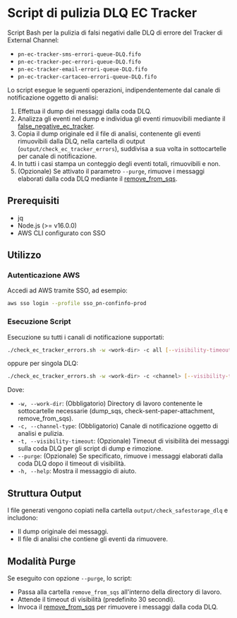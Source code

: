# Script di pulizia DLQ EC Tracker

Script Bash per la pulizia di falsi negativi dalle DLQ di errore del Tracker di External Channel:

- `pn-ec-tracker-sms-errori-queue-DLQ.fifo`
- `pn-ec-tracker-pec-errori-queue-DLQ.fifo`
- `pn-ec-tracker-email-errori-queue-DLQ.fifo`
- `pn-ec-tracker-cartaceo-errori-queue-DLQ.fifo`
  
Lo script esegue le seguenti operazioni, indipendentemente dal canale di notificazione oggetto di analisi:

1. Effettua il dump dei messaggi dalla coda DLQ.
2. Analizza gli eventi nel dump e individua gli eventi rimuovibili mediante il [false_negative_ec_tracker](https://github.com/pagopa/pn-troubleshooting/tree/main/false_negative_ec_tracker).
3. Copia il dump originale ed il file di analisi, contenente gli eventi rimuovibili dalla DLQ, nella cartella di output (`output/check_ec_tracker_errors`), suddivisa a sua volta in sottocartelle per canale di notificazione.
4. In tutti i casi stampa un conteggio degli eventi totali, rimuovibili e non.
5. (Opzionale) Se attivato il parametro `--purge`, rimuove i messaggi elaborati dalla coda DLQ mediante il [remove_from_sqs](https://github.com/pagopa/pn-troubleshooting/tree/main/remove_from_sqs).

## Prerequisiti

- jq
- Node.js (>= v16.0.0)
- AWS CLI configurato con SSO

## Utilizzo

### Autenticazione AWS

Accedi ad AWS tramite SSO, ad esempio:

```bash
aws sso login --profile sso_pn-confinfo-prod
```

### Esecuzione Script

Esecuzione su tutti i canali di notificazione supportati:

```bash
./check_ec_tracker_errors.sh -w <work-dir> -c all [--visibility-timeout] [--purge]
```

oppure per singola DLQ:

```bash
./check_ec_tracker_errors.sh -w <work-dir> -c <channel> [--visibility-timeout] [--purge]
```

Dove:

- `-w, --work-dir`: (Obbligatorio) Directory di lavoro contenente le sottocartelle necessarie (dump_sqs, check-sent-paper-attachment, remove_from_sqs).
- `-c, --channel-type`: (Obbligatorio) Canale di notificazione oggetto di analisi e pulizia.
- `-t, --visibility-timeout`: (Opzionale) Timeout di visibilità dei messaggi sulla coda DLQ per gli script di dump e rimozione.
- `--purge`: (Opzionale) Se specificato, rimuove i messaggi elaborati dalla coda DLQ dopo il timeout di visibilità.
- `-h, --help`: Mostra il messaggio di aiuto.

## Struttura Output

I file generati vengono copiati nella cartella `output/check_safestorage_dlq` e includono:

- Il dump originale dei messaggi.
- Il file di analisi che contiene gli eventi da rimuovere.

## Modalità Purge

Se eseguito con opzione `--purge`, lo script:

- Passa alla cartella `remove_from_sqs` all'interno della directory di lavoro.
- Attende il timeout di visibilità (predefinito 30 secondi).
- Invoca il [remove_from_sqs](https://github.com/pagopa/pn-troubleshooting/tree/main/remove_from_sqs) per rimuovere i messaggi dalla coda DLQ.

